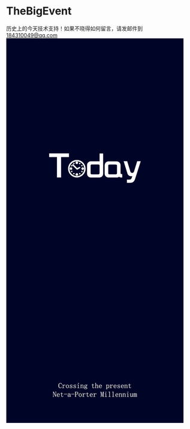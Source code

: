 # TheBigEvent
历史上的今天技术支持！如果不晓得如何留言，请发邮件到 184310049@qq.com
![image](https://github.com/xiaobaigogogo/TheBigEvent/blob/master/%E5%90%AF%E5%8A%A8%E9%A1%B5XS-MAX%EF%BC%88%E8%8B%B1%EF%BC%89.png)
